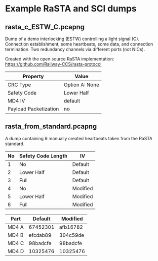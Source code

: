 # Example RaSTA and SCI dumps

## rasta_c_ESTW_C.pcapng

Dump of a demo interlocking (ESTW) controlling a light signal (C).
Connection establishment, some heartbeats, some data, and connection termination.
Two redundancy channels via different ports (not NICs).

Created with the open source RaSTA implementation: https://github.com/Railway-CCS/rasta-protocol

| Property              | Value          |
| ---                   | ---            |
| CRC Type              | Option A: None |
| Safety Code           | Lower Half     |
| MD4 IV                | default        |
| Payload Packetization | no             |

## rasta_from_standard.pcapng

A dump containing 6 manually created heartbeats taken from the RaSTA standard.

| No  | Safety Code Length | IV       |
| --- | ---                | ---      |
| 1   | No                 | Default  |
| 2   | Lower Half         | Default  |
| 3   | Full               | Default  |
| 4   | No                 | Modified |
| 5   | Lower Half         | Modified |
| 6   | Full               | Modified |

| Part  | Default  | Modified |
| ---   | -------- | -------- |
| MD4 A | 67452301 | afb16782 |
| MD4 B | efcdab89 | 304c59de |
| MD4 C | 98badcfe | 98badcfe |
| MD4 D | 10325476 | 10325476 |
